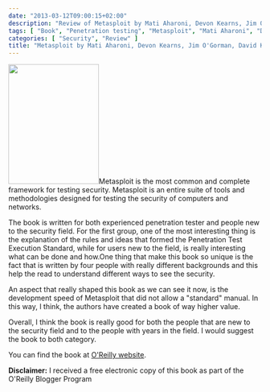 ```yaml
---
date: "2013-03-12T09:00:15+02:00"
description: "Review of Metasploit by Mati Aharoni, Devon Kearns, Jim O'Gorman, David Kennedy (No Starch Press)"
tags: [ "Book", "Penetration testing", "Metasploit", "Mati Aharoni", "Devon Kearns", "Jim O'Gorman", "David Kennedy", "No Starch Press" ]
categories: [ "Security", "Review" ]
title: "Metasploit by Mati Aharoni, Devon Kearns, Jim O'Gorman, David Kennedy (No Starch Press)"
---
```

<img class="alignleft" alt="" src="http://akamaicovers.oreilly.com/images/9781593272883/cat.gif" width="180" height="238" />Metasploit is the most common and complete framework for testing security. Metasploit is an entire suite of tools and methodologies designed for testing the security of computers and networks.

The book is written for both experienced penetration tester and people new to the security field. For the first group, one of the most interesting thing is the explanation of the rules and ideas that formed the Penetration Test Execution Standard, while for users new to the field, is really interesting what can be done and how.<!--more-->One thing that make this book so unique is the fact that is written by four people with really different backgrounds and this help the read to understand different ways to see the security.

An aspect that really shaped this book as we can see it now, is the development speed of Metasploit that did not allow a "standard" manual. In this way, I think, the authors have created a book of way higher value.

Overall, I think the book is really good for both the people that are new to the security field and to the people with years in the field. I would suggest the book to both category.

You can find the book at [O'Reilly website](http://shop.oreilly.com/product/9781593272883.do).

**Disclaimer:** I received a free electronic copy of this book as part of the O'Reilly Blogger Program
